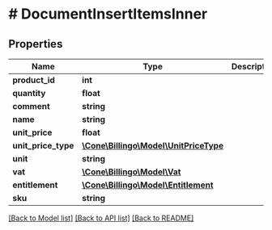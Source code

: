 # # DocumentInsertItemsInner

## Properties

Name | Type | Description | Notes
------------ | ------------- | ------------- | -------------
**product_id** | **int** |  |
**quantity** | **float** |  |
**comment** | **string** |  | [optional]
**name** | **string** |  |
**unit_price** | **float** |  |
**unit_price_type** | [**\Cone\Billingo\Model\UnitPriceType**](UnitPriceType.md) |  |
**unit** | **string** |  |
**vat** | [**\Cone\Billingo\Model\Vat**](Vat.md) |  |
**entitlement** | [**\Cone\Billingo\Model\Entitlement**](Entitlement.md) |  | [optional]
**sku** | **string** |  | [optional]

[[Back to Model list]](../../README.md#models) [[Back to API list]](../../README.md#endpoints) [[Back to README]](../../README.md)
